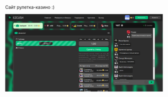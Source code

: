 Сайт рулетка-казино :)

![Alt-текст](https://github.com/DaniilMpala/___1___EZCUSH.RU/blob/main/image.png?raw=true "Орк")
